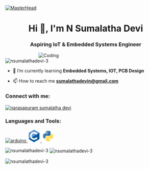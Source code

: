 [![MasterHead](https://media.licdn.com/dms/image/v2/C4D12AQE0QpXQWkGJ8w/article-cover_image-shrink_600_2000/article-cover_image-shrink_600_2000/0/1612797922296?e=2147483647&v=beta&t=gW5LI-VnI_SUnhwM2wmS4L3vfM7-0lTX67r59DbyPHI)](https://rishavchanda.io)
<h1 align="center">Hi 👋, I'm N Sumalatha Devi</h1>
<h3 align="center">Aspiring IoT & Embedded Systems Engineer</h3>
<img align="right" alt="Coding" width="400" src="https://user-images.githubusercontent.com/113302094/211284885-f4291eef-88a6-48cb-a06e-28c3481a75b0.gif">



<p align="left"> <img src="https://komarev.com/ghpvc/?username=nsumalathadevi-3&label=Profile%20views&color=0e75b6&style=flat" alt="nsumalathadevi-3" /> </p>

- 🌱 I’m currently learning **Embedded Systems, IOT, PCB Design**

- 📫 How to reach me **sumalathadevin@gmail.com**

<h3 align="left">Connect with me:</h3>
<p align="left">
<a href="https://linkedin.com/in/narasapuram sumalatha devi" target="blank"><img align="center" src="https://raw.githubusercontent.com/rahuldkjain/github-profile-readme-generator/master/src/images/icons/Social/linked-in-alt.svg" alt="narasapuram sumalatha devi" height="30" width="40" /></a>
</p>

<h3 align="left">Languages and Tools:</h3>
<p align="left"> <a href="https://www.arduino.cc/" target="_blank" rel="noreferrer"> <img src="https://cdn.worldvectorlogo.com/logos/arduino-1.svg" alt="arduino" width="40" height="40"/> </a> <a href="https://www.cprogramming.com/" target="_blank" rel="noreferrer"> <img src="https://raw.githubusercontent.com/devicons/devicon/master/icons/c/c-original.svg" alt="c" width="40" height="40"/> </a> <a href="https://www.python.org" target="_blank" rel="noreferrer"> <img src="https://raw.githubusercontent.com/devicons/devicon/master/icons/python/python-original.svg" alt="python" width="40" height="40"/> </a> </p>

<p><img align="left" src="https://github-readme-stats.vercel.app/api/top-langs?username=nsumalathadevi-3&show_icons=true&locale=en&layout=compact" alt="nsumalathadevi-3" /></p>

<p>&nbsp;<img align="center" src="https://github-readme-stats.vercel.app/api?username=nsumalathadevi-3&show_icons=true&locale=en" alt="nsumalathadevi-3" /></p>

<p><img align="center" src="https://github-readme-streak-stats.herokuapp.com/?user=nsumalathadevi-3&" alt="nsumalathadevi-3" /></p>


